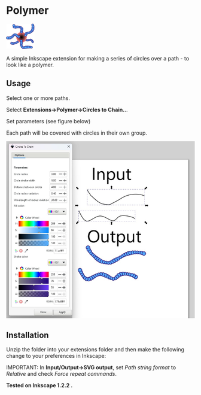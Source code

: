 # Polymer	

<img src="Example.jpg" alt="Example" style="zoom:25%;" />

A simple Inkscape extension for making a series of circles over a path - to look like a polymer. 



## Usage 

Select one or more paths. 

Select **Extensions->Polymer->Circles to Chain..**. 

Set parameters (see figure below)

Each path will be covered with circles in their own group. 

![TutorialPic](TutorialPic.jpg)

## Installation 

Unzip the folder into your extensions folder and then make the following change to your preferences in Inkscape: 

IMPORTANT: In **Input/Output->SVG output**, set *Path string format* to *Relative* and check *Force repeat commands*.



**Tested on Inkscape 1.2.2 .**

